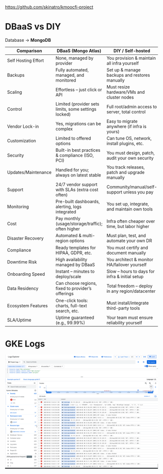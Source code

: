 https://github.com/skinatro/kmoocfi-project


# DBaaS vs DIY

Database -> **MongoDB**

| Comparison           | DBaaS (Mongo Atlas)                              | DIY / Self-hosted                               |
|----------------------|--------------------------------------------------|-------------------------------------------------|
| Self Hosting Effort  | None, managed by provider                        | You provision & maintain all infra yourself     |
| Backups              | Fully automated, managed, and monitored          | Set up & manage backups and restores manually   |
| Scaling              | Effortless – just click or API                   | Must resize hardware/VMs and cluster nodes      |
| Control              | Limited (provider sets limits, some settings locked) | Full root/admin access to server, total control |
| Vendor Lock-in       | Yes, migrations can be complex                    | Easy to migrate anywhere (if infra is yours)    |
| Customization        | Limited to offered options                        | Can tune OS, network, install plugins, etc.     |
| Security             | Built-in best practices & compliance (ISO, PCI)   | You must design, patch, audit your own security |
| Updates/Maintenance  | Handled for you; always on latest stable          | You track releases, patch and upgrade manually  |
| Support              | 24/7 vendor support with SLAs (extra cost often)  | Community/manual/self-support unless you pay    |
| Monitoring           | Pre-built dashboards, alerting, logs integrated   | You set up, integrate, and maintain own tools   |
| Cost                 | Pay monthly (usage/storage/traffic); often higher | Infra often cheaper over time, but labor higher |
| Disaster Recovery    | Automated & multi-region options                  | Must plan, test, and automate your own DR       |
| Compliance           | Ready templates for HIPAA, GDPR, etc.             | You must certify and document manually          |
| Downtime Risk        | High availability managed by DBaaS                | You architect & monitor HA/failover yourself    |
| Onboarding Speed     | Instant – minutes to deploy/scale                 | Slow – hours to days for infra & initial setup  |
| Data Residency       | Can choose regions, fixed to provider’s offerings | Total freedom – deploy in any region/datacenter |
| Ecosystem Features   | One-click tools: charts, full-text search, etc.   | Must install/integrate third-party tools        |
| SLA/Uptime           | Uptime guaranteed (e.g., 99.99%)                  | Your team must ensure reliability yourself      |

# GKE Logs

![GKE Logs](./logs.png)